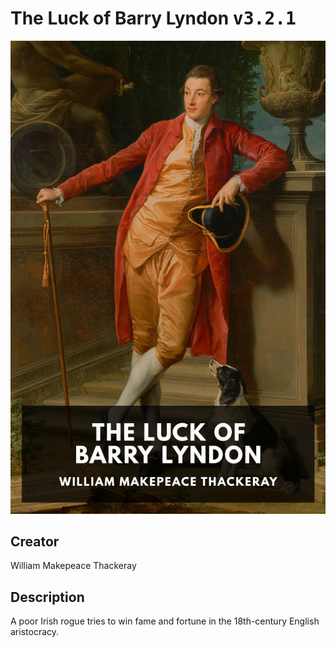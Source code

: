
# The Luck of Barry Lyndon <kbd>v3.2.1</kbd>

<center>
  <img src="./cover-1024.jpg"/>
</center>

## Creator
William Makepeace Thackeray

## Description
A poor Irish rogue tries to win fame and fortune in the 18th-century English aristocracy.
